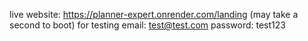 live website: https://planner-expert.onrender.com/landing (may take a second to boot)
for testing email: test@test.com 
password: test123
